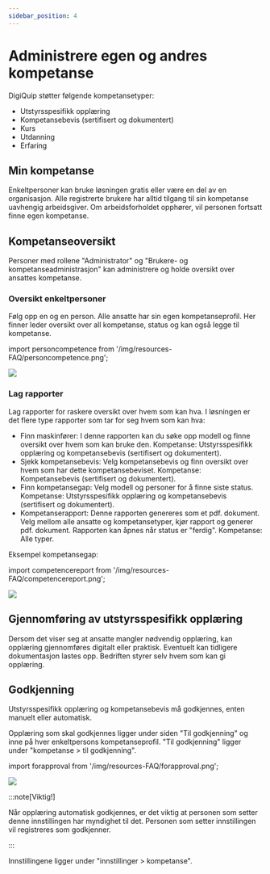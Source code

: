 ```yaml
---
sidebar_position: 4
---
```


# Administrere egen og andres kompetanse

DigiQuip støtter følgende kompetansetyper:

- Utstyrsspesifikk opplæring
- Kompetansebevis (sertifisert og dokumentert)
- Kurs
- Utdanning
- Erfaring

## Min kompetanse

Enkeltpersoner kan bruke løsningen gratis eller være en del av en organisasjon. Alle registrerte brukere har alltid tilgang til sin kompetanse uavhengig arbeidsgiver. Om arbeidsforholdet opphører, vil personen fortsatt finne egen kompetanse.

## Kompetanseoversikt

Personer med rollene "Administrator" og "Brukere- og kompetanseadministrasjon" kan administrere og holde oversikt over ansattes kompetanse.

### Oversikt enkeltpersoner

Følg opp en og en person. Alle ansatte har sin egen kompetanseprofil. Her finner leder oversikt over all kompetanse, status og kan også legge til kompetanse.

import personcompetence from '/img/resources-FAQ/personcompetence.png';

<img src={personcompetence} style={{width:800}} />

### Lag rapporter
Lag rapporter for raskere oversikt over hvem som kan hva. I løsningen er det flere type rapporter som tar for seg hvem som kan hva:

- Finn maskinfører: I denne rapporten kan du søke opp modell og finne oversikt over hvem som kan bruke den. Kompetanse: Utstyrsspesifikk opplæring og kompetansebevis (sertifisert og dokumentert).
- Sjekk kompetansebevis: Velg kompetansebevis og finn oversikt over hvem som har dette kompetansebeviset. Kompetanse: Kompetansebevis (sertifisert og dokumentert).
- Finn kompetansegap: Velg modell og personer for å finne siste status. Kompetanse: Utstyrsspesifikk opplæring og kompetansebevis (sertifisert og dokumentert).
- Kompetanserapport: Denne rapporten genereres som et pdf. dokument. Velg mellom alle ansatte og kompetansetyper, kjør rapport og generer pdf. dokument. Rapporten kan åpnes når status er "ferdig". Kompetanse: Alle typer.

Eksempel kompetansegap:

import competencereport from '/img/resources-FAQ/competencereport.png';

<img src={competencereport} style={{width:800}} />

## Gjennomføring av utstyrsspesifikk opplæring

Dersom det viser seg at ansatte mangler nødvendig opplæring, kan opplæring gjennomføres digitalt eller praktisk. Eventuelt kan tidligere dokumentasjon lastes opp. Bedriften styrer selv hvem som kan gi opplæring.

## Godkjenning

Utstyrsspesifikk opplæring og kompetansebevis må godkjennes, enten manuelt eller automatisk.

Opplæring som skal godkjennes ligger under siden "Til godkjenning" og inne på hver enkeltpersons kompetanseprofil. "Til godkjenning" ligger under "kompetanse > til godkjenning".

import forapproval from '/img/resources-FAQ/forapproval.png';

<img src={forapproval} style={{width:800}} />

:::note[Viktig!]

Når opplæring automatisk godkjennes, er det viktig at personen som setter denne innstillingen har myndighet til det. Personen som setter innstillingen vil registreres som godkjenner.

:::

Innstillingene ligger under "innstillinger > kompetanse".
